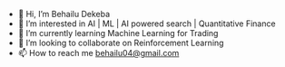 - 👋 Hi, I’m Behailu Dekeba
- 👀 I’m interested in AI | ML | AI powered search | Quantitative Finance 
- 🌱 I’m currently learning Machine Learning for Trading
- 💞️ I’m looking to collaborate on Reinforcement Learning
- 📫 How to reach me behailu04@gmail.com

<!---
behailu04/behailu04 is a ✨ special ✨ repository because its `README.md` (this file) appears on your GitHub profile.
You can click the Preview link to take a look at your changes.
--->

